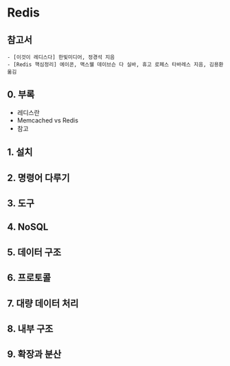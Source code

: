 # Redis

## 참고서

```text
- [이것이 레디스다] 한빛미디어, 정경석 지음
- [Redis 핵심정리] 에이콘, 맥스웰 데이브슨 다 실바, 휴고 로페스 타바레스 지음, 김용환 옮김
```

## 0. 부록

- 레디스란
- Memcached vs Redis
- 참고

## 1. 설치

## 2. 명령어 다루기

## 3. 도구

## 4. NoSQL

## 5. 데이터 구조

## 6. 프로토콜

## 7. 대량 데이터 처리

## 8. 내부 구조

## 9. 확장과 분산